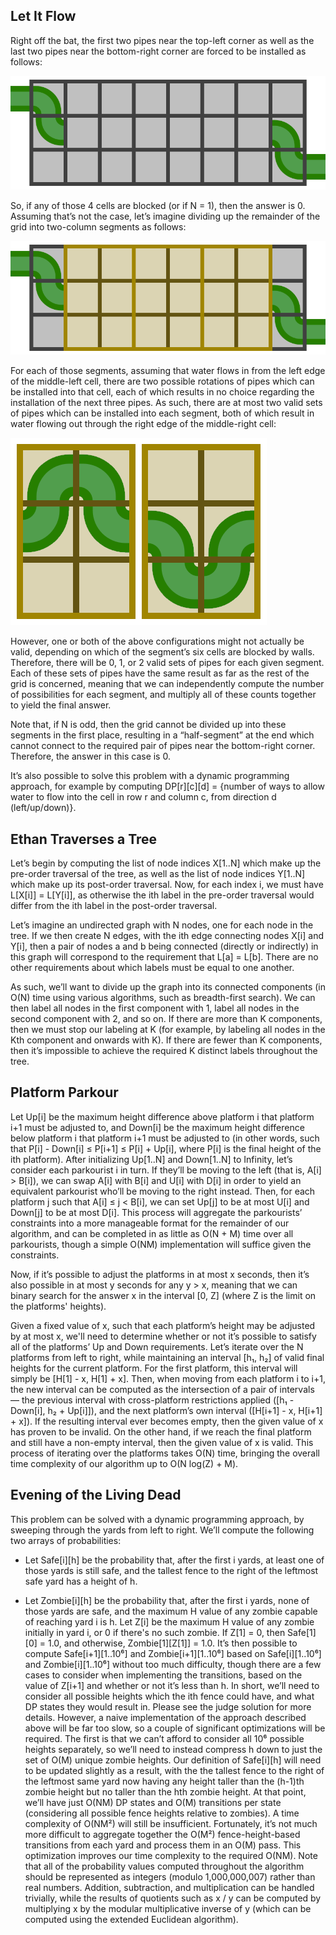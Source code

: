 ## Let It Flow
Right off the bat, the first two pipes near the top-left corner as well as the last two pipes near the bottom-right corner are forced to be installed as follows:

![image 1](./images/37395373_1979337292098449_1558613373673799680_n.png)

So, if any of those 4 cells are blocked (or if N = 1), then the answer is 0. Assuming that’s not the case, let’s imagine dividing up the remainder of the grid into two-column segments as follows:

![image 2](./images/37353501_1979337475431764_4797051962199638016_n.png)

For each of those segments, assuming that water flows in from the left edge of the middle-left cell, there are two possible rotations of pipes which can be installed into that cell, each of which results in no choice regarding the installation of the next three pipes. As such, there are at most two valid sets of pipes which can be installed into each segment, both of which result in water flowing out through the right edge of the middle-right cell:

![image 3](./images/37340504_1979337748765070_7606397036950192128_n.png)

However, one or both of the above configurations might not actually be valid, depending on which of the segment’s six cells are blocked by walls. Therefore, there will be 0, 1, or 2 valid sets of pipes for each given segment. Each of these sets of pipes have the same result as far as the rest of the grid is concerned, meaning that we can independently compute the number of possibilities for each segment, and multiply all of these counts together to yield the final answer.

Note that, if N is odd, then the grid cannot be divided up into these segments in the first place, resulting in a “half-segment” at the end which cannot connect to the required pair of pipes near the bottom-right corner. Therefore, the answer in this case is 0.

It’s also possible to solve this problem with a dynamic programming approach, for example by computing DP[r][c][d] = {number of ways to allow water to flow into the cell in row r and column c, from direction d (left/up/down)}.


## Ethan Traverses a Tree

Let’s begin by computing the list of node indices X[1..N] which make up the pre-order traversal of the tree, as well as the list of node indices Y[1..N] which make up its post-order traversal. Now, for each index i, we must have L[X[i]] = L[Y[i]], as otherwise the ith label in the pre-order traversal would differ from the ith label in the post-order traversal.

Let’s imagine an undirected graph with N nodes, one for each node in the tree. If we then create N edges, with the ith edge connecting nodes X[i] and Y[i], then a pair of nodes a and b being connected (directly or indirectly) in this graph will correspond to the requirement that L[a] = L[b]. There are no other requirements about which labels must be equal to one another.

As such, we’ll want to divide up the graph into its connected components (in O(N) time using various algorithms, such as breadth-first search). We can then label all nodes in the first component with 1, label all nodes in the second component with 2, and so on. If there are more than K components, then we must stop our labeling at K (for example, by labeling all nodes in the Kth component and onwards with K). If there are fewer than K components, then it’s impossible to achieve the required K distinct labels throughout the tree.


## Platform Parkour
Let Up[i] be the maximum height difference above platform i that platform i+1 must be adjusted to, and Down[i] be the maximum height difference below platform i that platform i+1 must be adjusted to (in other words, such that P[i] - Down[i] ≤ P[i+1] ≤ P[i] + Up[i], where P[i] is the final height of the ith platform). After initializing Up[1..N] and Down[1..N] to Infinity, let’s consider each parkourist i in turn. If they’ll be moving to the left (that is, A[i] > B[i]), we can swap A[i] with B[i] and U[i] with D[i] in order to yield an equivalent parkourist who’ll be moving to the right instead. Then, for each platform j such that A[i] ≤ j < B[i], we can set Up[j] to be at most U[i] and Down[j] to be at most D[i]. This process will aggregate the parkourists’ constraints into a more manageable format for the remainder of our algorithm, and can be completed in as little as O(N + M) time over all parkourists, though a simple O(NM) implementation will suffice given the constraints.


Now, if it’s possible to adjust the platforms in at most x seconds, then it’s also possible in at most y seconds for any y > x, meaning that we can binary search for the answer x in the interval [0, Z] (where Z is the limit on the platforms' heights).


Given a fixed value of x, such that each platform’s height may be adjusted by at most x, we'll need to determine whether or not it’s possible to satisfy all of the platforms’ Up and Down requirements. Let’s iterate over the N platforms from left to right, while maintaining an interval [h₁, h₂] of valid final heights for the current platform. For the first platform, this interval will simply be [H[1] - x, H[1] + x]. Then, when moving from each platform i to i+1, the new interval can be computed as the intersection of a pair of intervals — the previous interval with cross-platform restrictions applied ([h₁ - Down[i], h₂ + Up[i]]), and the next platform’s own interval ([H[i+1] - x, H[i+1] + x]). If the resulting interval ever becomes empty, then the given value of x has proven to be invalid. On the other hand, if we reach the final platform and still have a non-empty interval, then the given value of x is valid. This process of iterating over the platforms takes O(N) time, bringing the overall time complexity of our algorithm up to O(N log(Z) + M).


## Evening of the Living Dead

This problem can be solved with a dynamic programming approach, by sweeping through the yards from left to right. We’ll compute the following two arrays of probabilities:

* Let Safe[i][h] be the probability that, after the first i yards, at least one of those yards is still safe, and the tallest fence to the right of the leftmost safe yard has a height of h.

* Let Zombie[i][h] be the probability that, after the first i yards, none of those yards are safe, and the maximum H value of any zombie capable of reaching yard i is h.
Let Z[i] be the maximum H value of any zombie initially in yard i, or 0 if there's no such zombie. If Z[1] = 0, then Safe[1][0] = 1.0, and otherwise, Zombie[1][Z[1]] = 1.0. It’s then possible to compute Safe[i+1][1..10⁶] and Zombie[i+1][1..10⁶] based on Safe[i][1..10⁶] and Zombie[i][1..10⁶] without too much difficulty, though there are a few cases to consider when implementing the transitions, based on the value of Z[i+1] and whether or not it’s less than h.  In short, we’ll need to consider all possible heights which the ith fence could have, and what DP states they would result in. Please see the judge solution for more details.
However, a naive implementation of the approach described above will be far too slow, so a couple of significant optimizations will be required. The first is that we can’t afford to consider all 10⁶ possible heights separately, so we’ll need to instead compress h down to just the set of O(M) unique zombie heights. Our definition of Safe[i][h] will need to be updated slightly as a result, with the the tallest fence to the right of the leftmost same yard now having any height taller than the (h-1)th zombie height but no taller than the hth zombie height. At that point, we’ll have just O(NM) DP states and O(M) transitions per state (considering all possible fence heights relative to zombies).
A time complexity of O(NM²) will still be insufficient. Fortunately, it’s not much more difficult to aggregate together the O(M²) fence-height-based transitions from each yard and process them in an O(M) pass. This optimization improves our time complexity to the required O(NM).
Note that all of the probability values computed throughout the algorithm should be represented as integers (modulo 1,000,000,007) rather than real numbers. Addition, subtraction, and multiplication can be handled trivially, while the results of quotients such as x / y can be computed by multiplying x by the modular multiplicative inverse of y (which can be computed using the extended Euclidean algorithm).